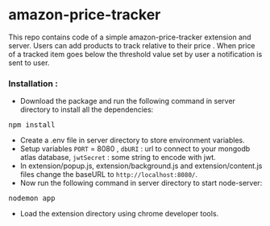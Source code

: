 # amazon-price-tracker
This repo contains code of a simple amazon-price-tracker extension and server. Users can add products to track relative to their price . When price of a tracked item goes below the threshold value set by user a notification is sent to user.

### Installation :
<!-- 
#### When using the already deployed server.

* Simply load the extension directory using chrome developer tools, rest has been taken care of.


#### Else if you wanna run the server locally :  -->

* Download the package and run the following command in server directory to install all the dependencies:
<pre>npm install</pre>
* Create a .env file in server directory to store environment variables. 
* Setup variables `PORT` = 8080 , `dbURI` : url to connect to your mongodb atlas database, `jwtSecret` : some string to encode with jwt.
* In extension/popup.js, extension/background.js and extension/content.js files change the baseURL to `http://localhost:8080/`.  
* Now run the following command in server directory to start node-server:
<pre>nodemon app</pre>
* Load the extension directory using chrome developer tools.




